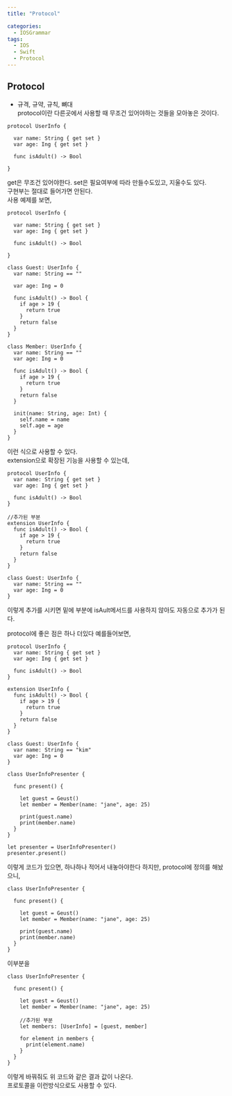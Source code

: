```yaml
---
title: "Protocol"

categories:
  - IOSGrammar
tags:
  - IOS
  - Swift
  - Protocol
---
```


## Protocol
- 규격, 규약, 규칙, 뼈대  
protocol이란 다른곳에서 사용할 때 무조건 있어야하는 것들을 모아놓은 것이다.  

~~~
protocol UserInfo {
  
  var name: String { get set }
  var age: Ing { get set }

  func isAdult() -> Bool 
  
}
~~~
get은 무조건 있어야한다. set은 필요여부에 따라 만들수도있고, 지울수도 있다.  
구현부는 절대로 들어가면 안된다.  
사용 예제를 보면,  

~~~
protocol UserInfo {
  
  var name: String { get set }
  var age: Ing { get set }

  func isAdult() -> Bool 
  
}

class Guest: UserInfo {
  var name: String == ""

  var age: Ing = 0

  func isAdult() -> Bool {
    if age > 19 {
      return true
    }
    return false
  }
}

class Member: UserInfo {
  var name: String == ""
  var age: Ing = 0

  func isAdult() -> Bool {
    if age > 19 {
      return true
    }
    return false
  }

  init(name: String, age: Int) {
    self.name = name
    self.age = age
  }
}
~~~
이런 식으로 사용할 수 있다.  
extension으로 확장된 기능을 사용할 수 있는데,
~~~
protocol UserInfo {
  var name: String { get set }
  var age: Ing { get set }

  func isAdult() -> Bool 
}

//추가된 부분
extension UserInfo {
  func isAdult() -> Bool {
    if age > 19 {
      return true
    }
    return false
  }
}

class Guest: UserInfo {
  var name: String == ""
  var age: Ing = 0
}
~~~
이렇게 추가를 시키면 밑에 부분에 isAult메서드를 사용하지 않아도 자동으로 추가가 된다.  

protocol에 좋은 점은 하나 더있다 예를들어보면, 
~~~
protocol UserInfo {
  var name: String { get set }
  var age: Ing { get set }

  func isAdult() -> Bool 
}

extension UserInfo {
  func isAdult() -> Bool {
    if age > 19 {
      return true
    }
    return false
  }
}

class Guest: UserInfo {
  var name: String == "kim"
  var age: Ing = 0
}

class UserInfoPresenter {
  
  func present() {

    let guest = Geust()
    let member = Member(name: "jane", age: 25)

    print(guest.name)
    print(member.name)
  }
}

let presenter = UserInfoPresenter()
presenter.present()
~~~
이렇게 코드가 있으면, 하나하나 적어서 내놓아야한다 하지만, protocol에 정의를 해놨으니,  
~~~
class UserInfoPresenter {
  
  func present() {

    let guest = Geust()
    let member = Member(name: "jane", age: 25)

    print(guest.name)
    print(member.name)
  }
}
~~~
이부분을  
~~~
class UserInfoPresenter {
  
  func present() {

    let guest = Geust()
    let member = Member(name: "jane", age: 25)

    //추가된 부분
    let members: [UserInfo] = [guest, member]

    for element in members {
      print(element.name)
    }
  }
}
~~~
이렇게 바꿔줘도 위 코드와 같은 결과 값이 나온다.  
프로토콜을 이런방식으로도 사용할 수 있다.